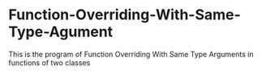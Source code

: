# Function-Overriding-With-Same-Type-Agument
This is the program of Function Overriding With Same Type Arguments in functions of two classes
